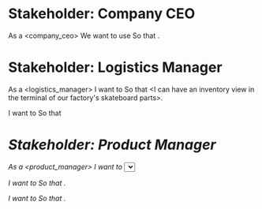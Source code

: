 # Stakeholder: Company CEO
As a <company_ceo>
We want to use <BoardBuilder to help us build skateboards that have a low carbon footprint>
So that <our company can rightfully market itself as a Green skateboard manufacturer>.

# Stakeholder: Logistics Manager
As a <logistics_manager>
I want to <load a json inventory list of skateboard parts with their properties to our database>
So that <I can have an inventory view in the terminal of our factory's skateboard parts>.

I want to <get a report of daily changes to the database inventory>
So that <I can order new parts from our suppliers>

# Stakeholder: Product Manager
As a <product_manager>
I want to <select the parts of the skateboard>
So that <I can receive a specification of the board>.

I want to <assign dependecies to individual parts of the skateboard>
So that <I can receive a warning when my build breaks dependencies>.

I want to <assign requirements to the final board>
So that <I can receive a warning when my build breaks these requirements>.    
